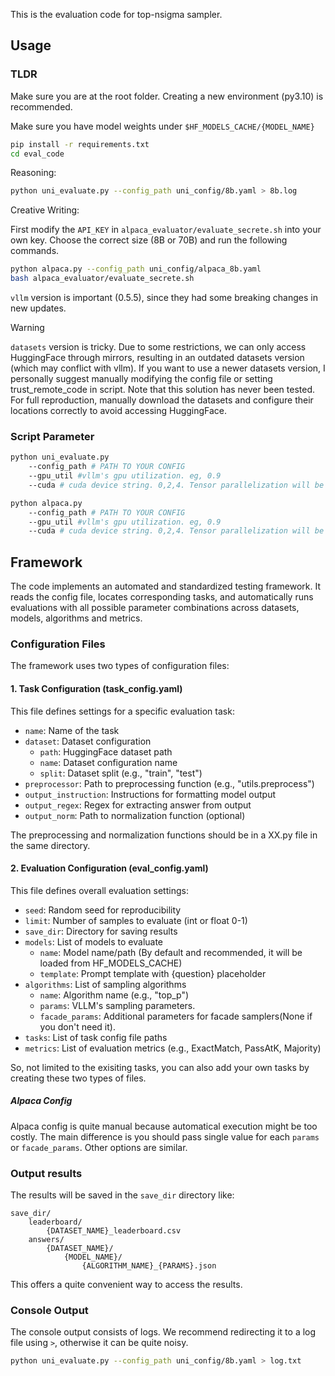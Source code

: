 This is the evaluation code for top-nsigma sampler.

## Usage

### TLDR

Make sure you are at the root folder. Creating a new environment (py3.10) is recommended.

Make sure you have model weights under `$HF_MODELS_CACHE/{MODEL_NAME}`

```bash
pip install -r requirements.txt
cd eval_code
```

Reasoning:

```bash
python uni_evaluate.py --config_path uni_config/8b.yaml > 8b.log
```

Creative Writing:

First modify the `API_KEY` in `alpaca_evaluator/evaluate_secrete.sh` into your own key. Choose the correct size (8B or 70B) and run the following commands.

```bash
python alpaca.py --config_path uni_config/alpaca_8b.yaml
bash alpaca_evaluator/evaluate_secrete.sh
```

`vllm` version is important (0.5.5), since they had some breaking changes in new updates.

> [!WARNING]
> `datasets` version is tricky. Due to some restrictions, we can only access HuggingFace through mirrors, resulting in an outdated datasets version (which may conflict with vllm). If you want to use a newer datasets version, I personally suggest manually modifying the config file or setting trust_remote_code in script. Note that this solution has never been tested. For full reproduction, manually download the datasets and configure their locations correctly to avoid accessing HuggingFace.

### Script Parameter

```bash
python uni_evaluate.py 
    --config_path # PATH TO YOUR CONFIG
    --gpu_util #vllm's gpu utilization. eg, 0.9
    --cuda # cuda device string. 0,2,4. Tensor parallelization will be automatically triggered if more than one device is provided.
```

```bash
python alpaca.py 
    --config_path # PATH TO YOUR CONFIG
    --gpu_util #vllm's gpu utilization. eg, 0.9
    --cuda # cuda device string. 0,2,4. Tensor parallelization will be automatically triggered if more than one device is provided.
```

## Framework

The code implements an automated and standardized testing framework. It reads the config file, locates corresponding tasks, and automatically runs evaluations with all possible parameter combinations across datasets, models, algorithms and metrics.

### Configuration Files

The framework uses two types of configuration files:

#### 1. Task Configuration (task_config.yaml)

This file defines settings for a specific evaluation task:

- `name`: Name of the task
- `dataset`: Dataset configuration
  - `path`: HuggingFace dataset path
  - `name`: Dataset configuration name 
  - `split`: Dataset split (e.g., "train", "test")
- `preprocessor`: Path to preprocessing function (e.g., "utils.preprocess")
- `output_instruction`: Instructions for formatting model output
- `output_regex`: Regex for extracting answer from output
- `output_norm`: Path to normalization function (optional)

The preprocessing and normalization functions should be in a XX.py file in the same directory.

#### 2. Evaluation Configuration (eval_config.yaml) 

This file defines overall evaluation settings:

- `seed`: Random seed for reproducibility
- `limit`: Number of samples to evaluate (int or float 0-1)
- `save_dir`: Directory for saving results
- `models`: List of models to evaluate
  - `name`: Model name/path (By default and recommended, it will be loaded from HF_MODELS_CACHE)
  - `template`: Prompt template with {question} placeholder
- `algorithms`: List of sampling algorithms
  - `name`: Algorithm name (e.g., "top_p")
  - `params`: VLLM's sampling parameters.
  - `facade_params`: Additional parameters for facade samplers(None if you don't need it).
- `tasks`: List of task config file paths
- `metrics`: List of evaluation metrics (e.g., ExactMatch, PassAtK, Majority)

So, not limited to the exisiting tasks, you can also add your own tasks by creating these two types of files.

##### Alpaca Config

Alpaca config is quite manual because automatical execution might be too costly.  The main difference is you should pass single value for each `params` or `facade_params`. Other options are similar.

### Output results

The results will be saved in the `save_dir` directory like:

```
save_dir/
    leaderboard/
        {DATASET_NAME}_leaderboard.csv
    answers/
        {DATASET_NAME}/
            {MODEL_NAME}/
                {ALGORITHM_NAME}_{PARAMS}.json
```

This offers a quite convenient way to access the results.

### Console Output

The console output consists of logs. We recommend redirecting it to a log file using `>`, otherwise it can be quite noisy.

```bash
python uni_evaluate.py --config_path uni_config/8b.yaml > log.txt
```
